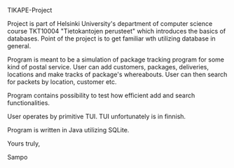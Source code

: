 TIKAPE-Project

Project is part of Helsinki University's department of computer science course TKT10004 "Tietokantojen perusteet" 
which introduces the basics of databases. Point of the project is to get familiar wth utilizing database in general.

Program is meant to be a simulation of package tracking program for some kind of postal service. User can add
customers, packages, deliveries, locations and make tracks of package's whereabouts. User can then search for packets by location, customer etc. 

Program contains possibility to test how efficient add and search functionalities.

User operates by primitive TUI. TUI unfortunately is in finnish.

Program is written in Java utilizing SQLite.


Yours truly,

Sampo
